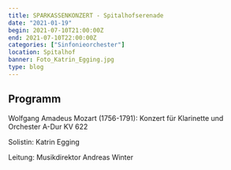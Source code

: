 ```yaml
---
title: SPARKASSENKONZERT - Spitalhofserenade
date: "2021-01-19"
begin: 2021-07-10T21:00:00Z
end: 2021-07-10T22:00:00Z
categories: ["Sinfonieorchester"]
location: Spitalhof
banner: Foto_Katrin_Egging.jpg
type: blog
---
```

## Programm

<p>Wolfgang Amadeus Mozart (1756-1791): Konzert f&uuml;r Klarinette und Orchester A-Dur KV 622<br />

Solistin: Katrin Egging<br />

Leitung: Musikdirektor Andreas Winter</p>

